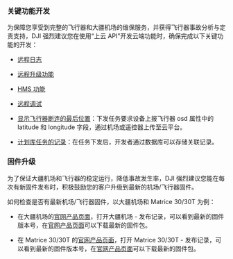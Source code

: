 ### 关键功能开发

为保障您享受到完整的飞行器和大疆机场的维保服务，并获得飞行器事故分析与定责支持，DJI 强烈建议您在使用“上云 API”开发云端功能时，确保完成以下关键功能的开发：

* [远程日志](https://developer.dji.com/doc/cloud-api-tutorial/cn/feature-set/dock-feature-set/remote-log.html)

* [远程升级功能](https://developer.dji.com/doc/cloud-api-tutorial/cn/feature-set/dock-feature-set/firmware-upgrade.html)

* [HMS 功能](https://developer.dji.com/doc/cloud-api-tutorial/cn/feature-set/dock-feature-set/hms.html)

* [远程调试](https://developer.dji.com/doc/cloud-api-tutorial/cn/feature-set/dock-feature-set/remote-debug.html)

* [显示飞行器断连的最后位置](https://developer.dji.com/doc/cloud-api-tutorial/cn/api-reference/dock-to-cloud/mqtt/dock/device.html#%E8%AE%BE%E5%A4%87%E5%B1%9E%E6%80%A7%E6%8E%A8%E9%80%81)：下发任务要求设备上报飞行器 osd 属性中的 latitude 和 longitude 字段，通过机场或遥控器上传至云平台。

* [计划库任务的记录](https://developer.dji.com/doc/cloud-api-tutorial/cn/api-reference/dock-to-cloud/mqtt/dock/wayline.html#%E4%B8%8B%E5%8F%91%E4%BB%BB%E5%8A%A1)：在任务下发后，开发者通过数据库可以存储关联记录。


### 固件升级

为了保证大疆机场和飞行器的稳定运行，降低事故发生率，DJI 强烈建议您能在每次有新固件发布时，积极鼓励您的客户升级到最新的机场/飞行器固件。

如何检查是否有最新机场/飞行器固件，以大疆机场和 Matrice 30/30T 为例：

* 在大疆机场的[官网产品页面](https://enterprise.dji.com/cn/dock/downloads)，打开大疆机场 - 发布记录，可以看到最新的固件版本号，在[官网产品页面](https://enterprise.dji.com/cn/dock/downloads)可以下载最新的固件包。

* 在 Matrice 30/30T 的[官网产品页面](https://enterprise.dji.com/cn/matrice-30/downloads)，打开 Matrice 30/30T - 发布记录，可以看到最新的固件版本号，在[官网产品页面](https://enterprise.dji.com/cn/matrice-30/downloads)可以下载最新的固件包。